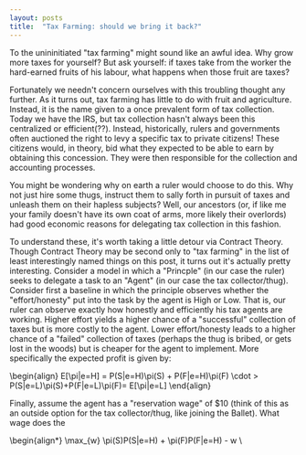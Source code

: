 ```yaml
---
layout: posts
title:  "Tax Farming: should we bring it back?"
---
```


To the unininitiated "tax farming" might sound like an awful idea. Why grow more taxes for yourself? But ask yourself: if taxes take from the worker the hard-earned fruits of his labour, what happens when those fruit are taxes?

Fortunately we needn't concern ourselves with this troubling thought any further. As it turns out, tax farming has little to do with fruit and agriculture. Instead, it is the name given to a once prevalent form of tax collection. Today we have the IRS, but tax collection hasn't always been this centralized or efficient(??). Instead, historically, rulers and governments often auctioned the right to levy a specific tax to private citizens! These citizens would, in theory, bid what they expected to be able to earn by obtaining this concession. They were then responsible for the collection and accounting processes. 

You might be wondering why on earth a ruler would choose to do this. Why not just hire some thugs, instruct them to sally forth in pursuit of taxes and unleash them on their hapless subjects? Well, our ancestors (or, if like me your family doesn't have its own coat of arms, more likely their overlords) had good economic reasons for delegating tax collection in this fashion. 

To understand these, it's worth taking a little detour via Contract Theory. Though Contract Theory may be second only to "tax farming" in the list of least interestingly named things on this post, it turns out it's actually pretty interesting. Consider a model in which a "Princple" (in our case the ruler) seeks to delegate a task to an "Agent" (in our case the tax collector/thug). Consider first a baseline in which the principle observes whether the "effort/honesty" put into the task by the agent is High or Low. That is, our ruler can observe exactly how honestly and efficiently his tax agents are working. Higher effort yields a higher chance of a "successful" collection of taxes but is more costly to the agent. Lower effort/honesty leads to a higher chance of a "failed" collection of taxes (perhaps the thug is bribed, or gets lost in the woods) but is cheaper for the agent to implement. More specifically the expected profit is given by:

\begin{align}
E[\pi|e=H] = P(S|e=H)\pi(S) + P(F|e=H)\pi(F) \cdot > P(S|e=L)\pi(S)+P(F|e=L)\pi(F)= E[\pi|e=L]
\end{align}

 Finally, assume the agent has a "reservation wage" of $10 (think of this as an outside option for the tax collector/thug, like joining the Ballet). What wage does the 

\begin{align*}
\max_{w} \pi(S)P(S|e=H) + \pi(F)P(F|e=H) - w \\


<object data="/assets/pdfs/TaxFarmingEssay.pdf" width="1000" height="1000" type='application/pdf'/></object>

